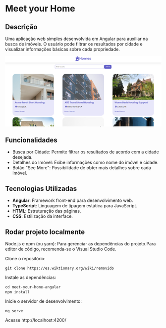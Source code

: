 # Meet your Home

## Descrição

Uma aplicação web simples desenvolvida em Angular para auxiliar na busca de imóveis. O usuário pode filtrar os resultados por cidade e visualizar informações básicas sobre cada propriedade.

<img src="public/images/screenshot.png" alt="Home page" >

## Funcionalidades

- Busca por Cidade: Permite filtrar os resultados de acordo com a cidade desejada.
- Detalhes do Imóvel: Exibe informações como nome do imóvel e cidade.
- Botão "See More": Possibilidade de obter mais detalhes sobre cada imóvel.

## Tecnologias Utilizadas

- **Angular**: Framework front-end para desenvolvimento web.
- **TypeScript**: Linguagem de tipagem estática para JavaScript.
- **HTML**: Estruturação das páginas.
- **CSS**: Estilização da interface.

## Rodar projeto localmente

Node.js e npm (ou yarn): Para gerenciar as dependências do projeto.Para editor de código, recomenda-se o Visual Studio Code.

Clone o repositório:

```
git clone https://es.wiktionary.org/wiki/removido
```

Instale as dependências:

```
cd meet-your-home-angular
npm install
```

Inicie o servidor de desenvolvimento:

```
ng serve
```

Acesse http://localhost:4200/
